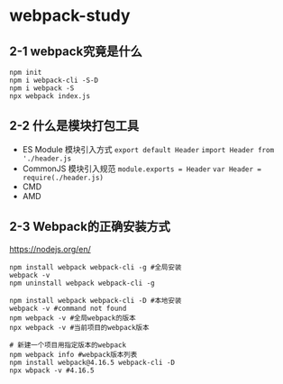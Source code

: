 # webpack-study
## 2-1 webpack究竟是什么
```
npm init
npm i webpack-cli -S-D
npm i webpack -S
npx webpack index.js
```

## 2-2	什么是模块打包工具
- ES Module 模块引入方式
`export default Header` `import Header from './header.js`
- CommonJS 模块引入规范
`module.exports = Header` `var Header = require(./header.js)`
- CMD
- AMD

## 2-3 Webpack的正确安装方式
https://nodejs.org/en/
```
npm install webpack webpack-cli -g #全局安装
webpack -v
npm uninstall webpack webpack-cli -g

npm install webpack webpack-cli -D #本地安装
webpack -v #command not found
npm webpack -v #全局webpack的版本
npx webpack -v #当前项目的webpack版本

# 新建一个项目用指定版本的webpack
npm webpack info #webpack版本列表
npm install webpack@4.16.5 webpack-cli -D
npx wbpack -v #4.16.5
```
